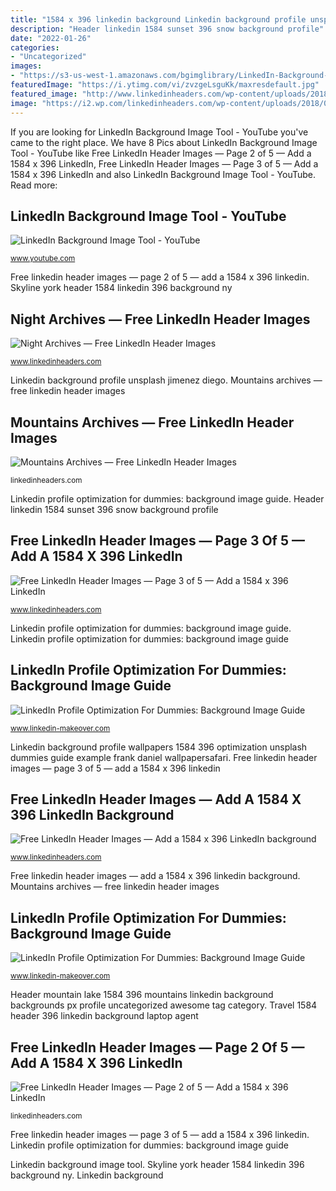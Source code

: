 ```yaml
---
title: "1584 x 396 linkedin background Linkedin background profile unsplash jimenez diego"
description: "Header linkedin 1584 sunset 396 snow background profile"
date: "2022-01-26"
categories:
- "Uncategorized"
images:
- "https://s3-us-west-1.amazonaws.com/bgimglibrary/LinkedIn-Background-Image-62.png"
featuredImage: "https://i.ytimg.com/vi/zvzgeLsguKk/maxresdefault.jpg"
featured_image: "http://www.linkedinheaders.com/wp-content/uploads/2018/02/travel-planning-header.jpg"
image: "https://i2.wp.com/linkedinheaders.com/wp-content/uploads/2018/02/sunset-header.jpg?fit=1584%2C396&amp;ssl=1"
---
```


If you are looking for LinkedIn Background Image Tool - YouTube you've came to the right place. We have 8 Pics about LinkedIn Background Image Tool - YouTube like Free LinkedIn Header Images — Page 2 of 5 — Add a 1584 x 396 LinkedIn, Free LinkedIn Header Images — Page 3 of 5 — Add a 1584 x 396 LinkedIn and also LinkedIn Background Image Tool - YouTube. Read more:

## LinkedIn Background Image Tool - YouTube

![LinkedIn Background Image Tool - YouTube](https://i.ytimg.com/vi/zvzgeLsguKk/maxresdefault.jpg "Mountains archives — free linkedin header images")

<small>www.youtube.com</small>

Free linkedin header images — page 2 of 5 — add a 1584 x 396 linkedin. Skyline york header 1584 linkedin 396 background ny

## Night Archives — Free LinkedIn Header Images

![Night Archives — Free LinkedIn Header Images](http://www.linkedinheaders.com/wp-content/uploads/2018/02/toronto-header.jpg "Free linkedin header images — add a 1584 x 396 linkedin background")

<small>www.linkedinheaders.com</small>

Linkedin background profile unsplash jimenez diego. Mountains archives — free linkedin header images

## Mountains Archives — Free LinkedIn Header Images

![Mountains Archives — Free LinkedIn Header Images](https://i2.wp.com/linkedinheaders.com/wp-content/uploads/2018/02/sunset-header.jpg?fit=1584%2C396&amp;ssl=1 "Header mountain lake 1584 396 mountains linkedin background backgrounds px profile uncategorized awesome tag category")

<small>linkedinheaders.com</small>

Linkedin profile optimization for dummies: background image guide. Header linkedin 1584 sunset 396 snow background profile

## Free LinkedIn Header Images — Page 3 Of 5 — Add A 1584 X 396 LinkedIn

![Free LinkedIn Header Images — Page 3 of 5 — Add a 1584 x 396 LinkedIn](http://www.linkedinheaders.com/wp-content/uploads/2018/02/ny-header.jpg "Free linkedin header images — add a 1584 x 396 linkedin background")

<small>www.linkedinheaders.com</small>

Linkedin profile optimization for dummies: background image guide. Linkedin profile optimization for dummies: background image guide

## LinkedIn Profile Optimization For Dummies: Background Image Guide

![LinkedIn Profile Optimization For Dummies: Background Image Guide](https://s3-us-west-1.amazonaws.com/bgimglibrary/LinkedIn-Background-Image-62.png "Free linkedin header images — page 2 of 5 — add a 1584 x 396 linkedin")

<small>www.linkedin-makeover.com</small>

Linkedin background profile wallpapers 1584 396 optimization unsplash dummies guide example frank daniel wallpapersafari. Free linkedin header images — page 3 of 5 — add a 1584 x 396 linkedin

## Free LinkedIn Header Images — Add A 1584 X 396 LinkedIn Background

![Free LinkedIn Header Images — Add a 1584 x 396 LinkedIn background](http://www.linkedinheaders.com/wp-content/uploads/2018/02/travel-planning-header.jpg "Linkedin background profile wallpapers 1584 396 optimization unsplash dummies guide example frank daniel wallpapersafari")

<small>www.linkedinheaders.com</small>

Free linkedin header images — add a 1584 x 396 linkedin background. Mountains archives — free linkedin header images

## LinkedIn Profile Optimization For Dummies: Background Image Guide

![LinkedIn Profile Optimization For Dummies: Background Image Guide](https://s3-us-west-1.amazonaws.com/bgimglibrary/LinkedIn-Background-Image-20.png "Linkedin background profile wallpapers 1584 396 optimization unsplash dummies guide example frank daniel wallpapersafari")

<small>www.linkedin-makeover.com</small>

Header mountain lake 1584 396 mountains linkedin background backgrounds px profile uncategorized awesome tag category. Travel 1584 header 396 linkedin background laptop agent

## Free LinkedIn Header Images — Page 2 Of 5 — Add A 1584 X 396 LinkedIn

![Free LinkedIn Header Images — Page 2 of 5 — Add a 1584 x 396 LinkedIn](https://i0.wp.com/linkedinheaders.com/wp-content/uploads/2018/02/mountain-lake-header.jpg?fit=1584%2C396&amp;ssl=1 "Linkedin profile optimization for dummies: background image guide")

<small>linkedinheaders.com</small>

Free linkedin header images — page 3 of 5 — add a 1584 x 396 linkedin. Linkedin profile optimization for dummies: background image guide

Linkedin background image tool. Skyline york header 1584 linkedin 396 background ny. Linkedin background
